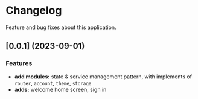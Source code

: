 # Changelog

Feature and bug fixes about this application.

## [0.0.1] (2023-09-01)

### Features

* **add modules:** state & service management pattern, with implements of `router`, `account`, `theme`, `storage`
* **adds:** welcome home screen, sign in
